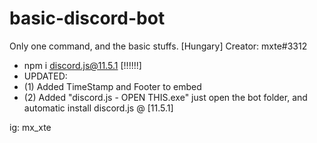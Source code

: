 # basic-discord-bot
Only one command, and the basic stuffs. [Hungary]
Creator: mxte#3312

- npm i discord.js@11.5.1 [!!!!!!]
- UPDATED:
- (1) Added TimeStamp and Footer to embed
- (2) Added "discord.js - OPEN THIS.exe" just open the bot folder, and automatic install discord.js @ [11.5.1]

ig: mx_xte
